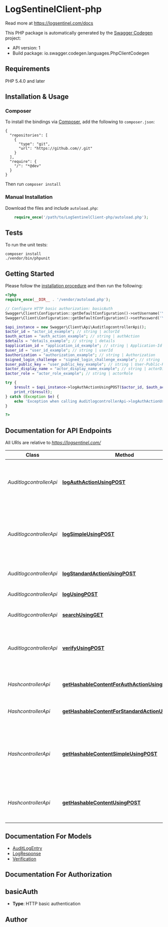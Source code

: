 # LogSentinelClient-php
Read more at https://logsentinel.com/docs

This PHP package is automatically generated by the [Swagger Codegen](https://github.com/swagger-api/swagger-codegen) project:

- API version: 1
- Build package: io.swagger.codegen.languages.PhpClientCodegen

## Requirements

PHP 5.4.0 and later

## Installation & Usage
### Composer

To install the bindings via [Composer](http://getcomposer.org/), add the following to `composer.json`:

```
{
  "repositories": [
    {
      "type": "git",
      "url": "https://github.com//.git"
    }
  ],
  "require": {
    "/": "*@dev"
  }
}
```

Then run `composer install`

### Manual Installation

Download the files and include `autoload.php`:

```php
    require_once('/path/to/LogSentinelClient-php/autoload.php');
```

## Tests

To run the unit tests:

```
composer install
./vendor/bin/phpunit
```

## Getting Started

Please follow the [installation procedure](#installation--usage) and then run the following:

```php
<?php
require_once(__DIR__ . '/vendor/autoload.php');

// Configure HTTP basic authorization: basicAuth
Swagger\Client\Configuration::getDefaultConfiguration()->setUsername('YOUR_USERNAME');
Swagger\Client\Configuration::getDefaultConfiguration()->setPassword('YOUR_PASSWORD');

$api_instance = new Swagger\Client\Api\AuditlogcontrollerApi();
$actor_id = "actor_id_example"; // string | actorId
$auth_action = "auth_action_example"; // string | authAction
$details = "details_example"; // string | details
$application_id = "application_id_example"; // string | Application-Id
$user_id = "user_id_example"; // string | userId
$authorization = "authorization_example"; // string | Authorization
$signed_login_challenge = "signed_login_challenge_example"; // string | Signed-Login-Challenge
$user_public_key = "user_public_key_example"; // string | User-Public-Key
$actor_display_name = "actor_display_name_example"; // string | actorDisplayName
$actor_role = "actor_role_example"; // string | actorRole

try {
    $result = $api_instance->logAuthActionUsingPOST($actor_id, $auth_action, $details, $application_id, $user_id, $authorization, $signed_login_challenge, $user_public_key, $actor_display_name, $actor_role);
    print_r($result);
} catch (Exception $e) {
    echo 'Exception when calling AuditlogcontrollerApi->logAuthActionUsingPOST: ', $e->getMessage(), PHP_EOL;
}

?>
```

## Documentation for API Endpoints

All URIs are relative to *https://logsentinel.com/*

Class | Method | HTTP request | Description
------------ | ------------- | ------------- | -------------
*AuditlogcontrollerApi* | [**logAuthActionUsingPOST**](docs/Api/AuditlogcontrollerApi.md#logauthactionusingpost) | **POST** /api/log/{actorId}/auth/{authAction} | Log an authentication event with the option to pass actor public key and signature
*AuditlogcontrollerApi* | [**logSimpleUsingPOST**](docs/Api/AuditlogcontrollerApi.md#logsimpleusingpost) | **POST** /api/log/simple | Log an event by providing just the body without any additional metadata. The body can be fully encrypted
*AuditlogcontrollerApi* | [**logStandardActionUsingPOST**](docs/Api/AuditlogcontrollerApi.md#logstandardactionusingpost) | **POST** /api/log/{actorId}/{action}/{entityType}/{entityId} | Log an event by providing full details
*AuditlogcontrollerApi* | [**logUsingPOST**](docs/Api/AuditlogcontrollerApi.md#logusingpost) | **POST** /api/log/{actorId}/{action} | Log an event by a given actor
*AuditlogcontrollerApi* | [**searchUsingGET**](docs/Api/AuditlogcontrollerApi.md#searchusingget) | **GET** /api/search | Search logged entries
*AuditlogcontrollerApi* | [**verifyUsingPOST**](docs/Api/AuditlogcontrollerApi.md#verifyusingpost) | **POST** /api/verify | Verify whether a given hash is present, indicating that the log is intact
*HashcontrollerApi* | [**getHashableContentForAuthActionUsingPOST**](docs/Api/HashcontrollerApi.md#gethashablecontentforauthactionusingpost) | **POST** /api/getHashableContent/{actorId}/auth/{authAction} | Get the hash of a request for auth actions
*HashcontrollerApi* | [**getHashableContentForStandardActionUsingPOST**](docs/Api/HashcontrollerApi.md#gethashablecontentforstandardactionusingpost) | **POST** /api/getHashableContent/{actorId}/{action}/{entityType}/{entityId} | Get the hash of a request for standard actions
*HashcontrollerApi* | [**getHashableContentSimpleUsingPOST**](docs/Api/HashcontrollerApi.md#gethashablecontentsimpleusingpost) | **POST** /api/getHashableContent | Get the hash of a request without any additional metadata (including encrypted request bodies)
*HashcontrollerApi* | [**getHashableContentUsingPOST**](docs/Api/HashcontrollerApi.md#gethashablecontentusingpost) | **POST** /api/getHashableContent/{actorId}/{action} | Get the hash of a request for simple (minimial metadata) actions


## Documentation For Models

 - [AuditLogEntry](docs/Model/AuditLogEntry.md)
 - [LogResponse](docs/Model/LogResponse.md)
 - [Verification](docs/Model/Verification.md)


## Documentation For Authorization


## basicAuth

- **Type**: HTTP basic authentication


## Author




